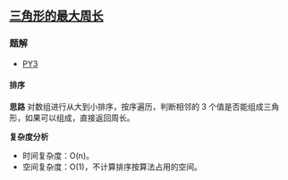 ## [三角形的最大周长](https://leetcode-cn.com/problems/largest-perimeter-triangle/)

### 题解
+ [PY3](../../py3/1024/976.py)

#### 排序
**思路**
对数组进行从大到小排序，按序遍历，判断相邻的 3 个值是否能组成三角形，如果可以组成，直接返回周长。

**复杂度分析**
+ 时间复杂度：O(n)。
+ 空间复杂度：O(1)，不计算排序按算法占用的空间。